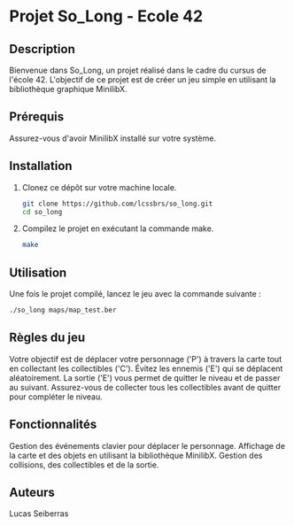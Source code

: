 # Projet So_Long - Ecole 42

## Description
Bienvenue dans So_Long, un projet réalisé dans le cadre du cursus de l'école 42. L'objectif de ce projet est de créer un jeu simple en utilisant la bibliothèque graphique MinilibX.

## Prérequis
Assurez-vous d'avoir MinilibX installé sur votre système.

## Installation
1. Clonez ce dépôt sur votre machine locale.
   ```bash
   git clone https://github.com/lcssbrs/so_long.git
   cd so_long
2. Compilez le projet en exécutant la commande make.
   ```bash
   make


## Utilisation
Une fois le projet compilé, lancez le jeu avec la commande suivante :

   ```bash
./so_long maps/map_test.ber
   ```


## Règles du jeu
Votre objectif est de déplacer votre personnage ('P') à travers la carte tout en collectant les collectibles ('C').
Évitez les ennemis ('E') qui se déplacent aléatoirement.
La sortie ('E') vous permet de quitter le niveau et de passer au suivant.
Assurez-vous de collecter tous les collectibles avant de quitter pour compléter le niveau.


## Fonctionnalités
Gestion des événements clavier pour déplacer le personnage.
Affichage de la carte et des objets en utilisant la bibliothèque MinilibX.
Gestion des collisions, des collectibles et de la sortie.

## Auteurs
Lucas Seiberras
